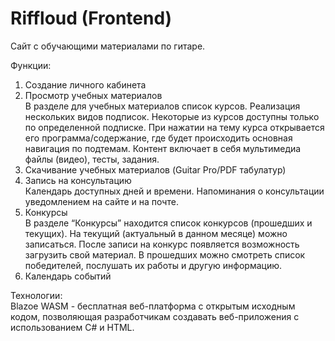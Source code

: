 # Riffloud  (Frontend)
  
Сайт с обучающими материалами по гитаре.

Функции:

1) Создание личного кабинета  
2) Просмотр учебных материалов  
В разделе для учебных материалов список курсов.
Реализация нескольких видов подписок. Некоторые из курсов доступны только по определенной подписке.
При нажатии на тему курса открывается его программа/содержание, где будет происходить основная навигация по подтемам.
Контент включает в себя мультимедиа файлы (видео), тесты, задания.
3) Скачивание учебных материалов (Guitar Pro/PDF табулатур)  
4) Запись на консультацию  
Календарь доступных дней и времени.
Напоминания о консультации уведомлением на сайте и на почте.
5) Конкурсы  
В разделе “Конкурсы” находится список конкурсов (прошедших и текущих). На текущий (актуальный в данном месяце) можно записаться.
После записи на конкурс появляется возможность загрузить свой материал.
В прошедших можно смотреть список победителей, послушать их работы и другую информацию.
6) Календарь событий  
  
Технологии:  
Blazoe WASM - бесплатная веб-платформа с открытым исходным кодом, позволяющая разработчикам создавать веб-приложения с использованием C# и HTML.  
